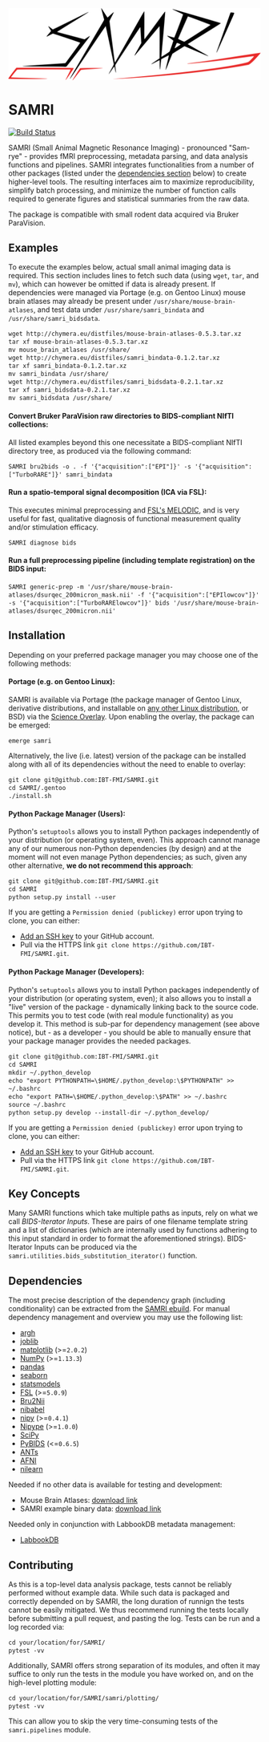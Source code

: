 ![SAMRI](./logo.svg)

# SAMRI
[![Build Status](https://travis-ci.org/IBT-FMI/SAMRI.svg?branch=master)](https://travis-ci.org/IBT-FMI/SAMRI)

SAMRI (Small Animal Magnetic Resonance Imaging) - pronounced "Sam-rye" - provides fMRI preprocessing, metadata parsing, and data analysis functions and pipelines.
SAMRI integrates functionalities from a number of other packages (listed under the [dependencies section](#dependencies) below) to create higher-level tools.
The resulting interfaces aim to maximize reproducibility, simplify batch processing, and minimize the number of function calls required to generate figures and statistical summaries from the raw data.

The package is compatible with small rodent data acquired via Bruker ParaVision.

## Examples

To execute the examples below, actual 	small animal imaging data is required.
This section includes lines to fetch such data (using `wget`, `tar`, and `mv`), which can however be omitted if data is already present.
If dependencies were managed via Portage (e.g. on Gentoo Linux) mouse brain atlases may already be present under `/usr/share/mouse-brain-atlases`, and test data under `/usr/share/samri_bindata` and `/usr/share/samri_bidsdata`.

```
wget http://chymera.eu/distfiles/mouse-brain-atlases-0.5.3.tar.xz
tar xf mouse-brain-atlases-0.5.3.tar.xz
mv mouse_brain_atlases /usr/share/
wget http://chymera.eu/distfiles/samri_bindata-0.1.2.tar.xz
tar xf samri_bindata-0.1.2.tar.xz
mv samri_bindata /usr/share/
wget http://chymera.eu/distfiles/samri_bidsdata-0.2.1.tar.xz
tar xf samri_bidsdata-0.2.1.tar.xz
mv samri_bidsdata /usr/share/
```

#### Convert Bruker ParaVision raw directories to BIDS-compliant NIfTI collections:
All listed examples beyond this one necessitate a BIDS-compliant NIfTI directory tree, as produced via the following command:
```
SAMRI bru2bids -o . -f '{"acquisition":["EPI"]}' -s '{"acquisition":["TurboRARE"]}' samri_bindata
```

#### Run a spatio-temporal signal decomposition (ICA via FSL):
This executes minimal preprocessing and [FSL's MELODIC](https://fsl.fmrib.ox.ac.uk/fsl/fslwiki/MELODIC), and is very useful for fast, qualitative diagnosis of functional measurement quality and/or stimulation efficacy.
```
SAMRI diagnose bids
```

#### Run a full preprocessing pipeline (including template registration) on the BIDS input:
```
SAMRI generic-prep -m '/usr/share/mouse-brain-atlases/dsurqec_200micron_mask.nii' -f '{"acquisition":["EPIlowcov"]}' -s '{"acquisition":["TurboRARElowcov"]}' bids '/usr/share/mouse-brain-atlases/dsurqec_200micron.nii'
```

## Installation

Depending on your preferred package manager you may choose one of the following methods:

#### Portage (e.g. on Gentoo Linux):
SAMRI is available via Portage (the package manager of Gentoo Linux, derivative distributions, and installable on [any other Linux distribution](https://wiki.gentoo.org/wiki/Project:Prefix), or BSD) via the [Science Overlay](https://github.com/gentoo/sci).
Upon enabling the overlay, the package can be emerged:

````
emerge samri
````

Alternatively, the live (i.e. latest) version of the package can be installed along with all of its dependencies without the need to enable to overlay:

```
git clone git@github.com:IBT-FMI/SAMRI.git
cd SAMRI/.gentoo
./install.sh
```

#### Python Package Manager (Users):
Python's `setuptools` allows you to install Python packages independently of your distribution (or operating system, even).
This approach cannot manage any of our numerous non-Python dependencies (by design) and at the moment will not even manage Python dependencies;
as such, given any other alternative, **we do not recommend this approach**:

````
git clone git@github.com:IBT-FMI/SAMRI.git
cd SAMRI
python setup.py install --user
````

If you are getting a `Permission denied (publickey)` error upon trying to clone, you can either:

* [Add an SSH key](https://help.github.com/articles/adding-a-new-ssh-key-to-your-github-account/) to your GitHub account.
* Pull via the HTTPS link `git clone https://github.com/IBT-FMI/SAMRI.git`.

#### Python Package Manager (Developers):
Python's `setuptools` allows you to install Python packages independently of your distribution (or operating system, even);
it also allows you to install a "live" version of the package - dynamically linking back to the source code.
This permits you to test code (with real module functionality) as you develop it.
This method is sub-par for dependency management (see above notice), but - as a developer - you should be able to manually ensure that your package manager provides the needed packages.

````
git clone git@github.com:IBT-FMI/SAMRI.git
cd SAMRI
mkdir ~/.python_develop
echo "export PYTHONPATH=\$HOME/.python_develop:\$PYTHONPATH" >> ~/.bashrc
echo "export PATH=\$HOME/.python_develop:\$PATH" >> ~/.bashrc
source ~/.bashrc
python setup.py develop --install-dir ~/.python_develop/
````

If you are getting a `Permission denied (publickey)` error upon trying to clone, you can either:

* [Add an SSH key](https://help.github.com/articles/adding-a-new-ssh-key-to-your-github-account/) to your GitHub account.
* Pull via the HTTPS link `git clone https://github.com/IBT-FMI/SAMRI.git`.

## Key Concepts

Many SAMRI functions which take multiple paths as inputs, rely on what we call *BIDS-Iterator Inputs*.
These are pairs of one filename template string and a list of dictionaries (which are internally used by functions adhering to this input standard in order to format the aforementioned strings).
BIDS-Iterator Inputs can be produced via the `samri.utilities.bids_substitution_iterator()` function.

## Dependencies

The most precise description of the dependency graph (including conditionality) can be extracted from the [SAMRI ebuild](.gentoo/sci-biology/samri/samri-99999.ebuild).
For manual dependency management and overview you may use the following list:

* [argh](https://github.com/neithere/argh)
* [joblib](https://github.com/joblib/joblib)
* [matplotlib](https://matplotlib.org/) (>=`2.0.2`)
* [NumPy](https://www.numpy.org) (>=`1.13.3`)
* [pandas](https://pandas.pydata.org/)
* [seaborn](https://seaborn.pydata.org/)
* [statsmodels](https://github.com/statsmodels/statsmodels/)
* [FSL](http://fsl.fmrib.ox.ac.uk/fsl/fslwiki/) (>=`5.0.9`)
* [Bru2Nii](https://github.com/neurolabusc/Bru2Nii)
* [nibabel](https://github.com/nipy/nibabel)
* [nipy](https://github.com/nipy/nipy) (>=`0.4.1`)
* [Nipype](https://github.com/nipy/nipype) (>=`1.0.0`)
* [SciPy](https://www.scipy.org)
* [PyBIDS](https://github.com/INCF/pybids) (<=`0.6.5`)
* [ANTs](https://github.com/ANTsX/ANTs/)
* [AFNI](https://afni.nimh.nih.gov/)
* [nilearn](https://nilearn.github.io/)

Needed if no other data is available for testing and development:
* Mouse Brain Atlases: [download link](http://chymera.eu/distfiles/mouse-brain-atlases-0.1.20180717.tar.xz)
* SAMRI example binary data: [download link](http://chymera.eu/distfiles/samri_bindata-0.1.2.tar.xz)

Needed only in conjunction with LabbookDB metadata management:
* [LabbookDB](https://github.com/TheChymera/LabbookDB)

## Contributing

As this is a top-level data analysis package, tests cannot be reliably performed without example data.
While such data is packaged and correctly depended on by SAMRI, the long duration of runnign the tests cannot be easily mitigated.
We thus recommend running the tests locally before submitting a pull request, and pasting the log.
Tests can be run and a log recorded via:

```
cd your/location/for/SAMRI/
pytest -vv
```

Additionally, SAMRI offers strong separation of its modules, and often it may suffice to only run the tests in the module you have worked on, and on the high-level plotting module:

```
cd your/location/for/SAMRI/samri/plotting/
pytest -vv
```

This can allow you to skip the very time-consuming tests of the `samri.pipelines` module.
